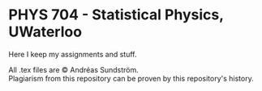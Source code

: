 # PHYS 704 - Statistical Physics, UWaterloo

Here I keep my assignments and stuff.

All .tex files are © Andréas Sundström.  
Plagiarism from this repository can be proven by this repository's history.